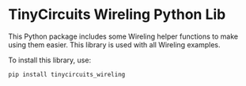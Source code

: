 # TinyCircuits Wireling Python Lib

This Python package includes some Wireling helper functions to make using them easier. This library is used with all Wireling examples.

To install this library, use:

`pip install tinycircuits_wireling`
